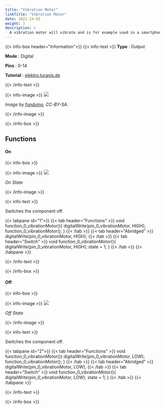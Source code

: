 ```yaml
---
title: "Vibration Motor"
linkTitle: "Vibration Motor"
date: 2022-24-02
weight: 3
description: >
  A vibration motor will vibrate and is for example used in a smartphone.
---
```


{{< info-box header="Information">}}
{{< info-text >}}
  **Type** : Output

  **Mode** : Digital

  **Pins** : 0-14

  **Tutorial** : [elektro.turanis.de](https://elektro.turanis.de/html/prj020/index.html) 

  {{< /info-text >}}

  {{< info-image >}}
   ![](https://funduinoshop.com/media/image/c8/a7/5a/vibrationsmotor-multiple-front.jpg)
   
   _Image by [funduino](https://funduinoshop.com/media/image/c8/a7/5a/vibrationsmotor-multiple-front.jpg), CC-BY-SA._

  {{< /info-image >}}

{{< /info-box >}}


## Functions

#### On

{{< info-box >}}

  {{< info-image >}}
   ![](/docs/components/vibrationmotor_on.png)
   
   _On State_

  {{< /info-image >}}

{{< info-text >}}

Switches the component off.
  
  {{< tabpane id="1">}}
  {{< tab header="Functions" >}}
void function_0_vibrationMotor(){
digitalWrite(pin_0_vibrationMotor, HIGH);
function_0_vibrationMotor();
}
  {{< /tab >}}
  {{< tab header="Abridged" >}}
digitalWrite(pin_0_vibrationMotor, HIGH);
  {{< /tab >}}
  {{< tab header="Switch" >}}
void function_0_vibrationMotor(){
digitalWrite(pin_0_vibrationMotor, HIGH);
state = 1;
}
  {{< /tab >}}
{{< /tabpane >}}

  {{< /info-text >}}

{{< /info-box >}}

#### Off

{{< info-box >}}

  {{< info-image >}}
   ![](/docs/components/vibrationmotor_off.png)
   
   _Off State_

  {{< /info-image >}}

{{< info-text >}}

  Switches the component off.
  
  {{< tabpane id="2">}}
  {{< tab header="Functions" >}}
void function_0_vibrationMotor(){
digitalWrite(pin_0_vibrationMotor, LOW);
function_0_vibrationMotor();
}
  {{< /tab >}}
  {{< tab header="Abridged" >}}
digitalWrite(pin_0_vibrationMotor, LOW);
  {{< /tab >}}
  {{< tab header="Switch" >}}
void function_0_vibrationMotor(){
digitalWrite(pin_0_vibrationMotor, LOW);
state = 1;
}
  {{< /tab >}}
{{< /tabpane >}}

  {{< /info-text >}}

{{< /info-box >}}